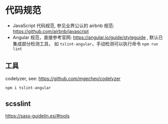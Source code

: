 # 代码规范

- JavaScript 代码规范, 参见业界公认的 airbnb 规范: https://github.com/airbnb/javascript
- Angular 规范，直接参考官网: https://angular.io/guide/styleguide , 默认已集成部分检测工具， 如 `tslint-angular`，手动检测可以执行命令 `npm run lint`

## 工具

codelyzer, see: https://github.com/mgechev/codelyzer

```bash
npm i tslint-angular
```

## scsslint 
https://sass-guidelin.es/#tools
